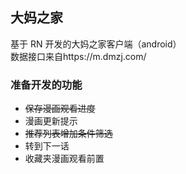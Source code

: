 ## 大妈之家

基于 RN 开发的大妈之家客户端（android）  
数据接口来自https://m.dmzj.com/

### 准备开发的功能

- ~~保存漫画观看进度~~
- 漫画更新提示
- ~~推荐列表增加条件筛选~~
- 转到下一话
- 收藏夹漫画观看前置
